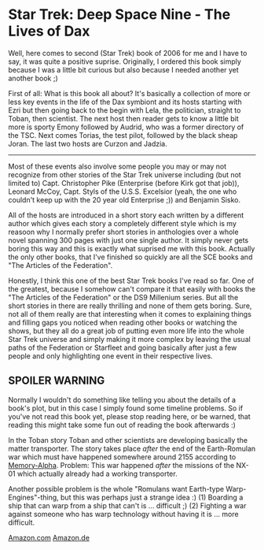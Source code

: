 # Star Trek: Deep Space Nine - The Lives of Dax

Well, here comes to second (Star Trek) book of 2006 for me and I have to say, it was quite a positive suprise. Originally, I ordered this book simply because I was a little bit curious but also because I needed another yet another book ;)

First of all: What is this book all about? It's basically a collection of more or less key events in the life of the Dax symbiont and its hosts starting with Ezri but then going back to the begin with Lela, the politician, straight to Toban, then scientist. The next host then reader gets to know a little bit more is sporty Emony followed by Audrid, who was a former directory of the TSC. Next comes Torias, the test pilot, followed by the black sheap Joran. The last two hosts are Curzon and Jadzia.



-------------------------------


Most of these events also involve some people you may or may not recognize from other stories of the Star Trek universe including (but not limited to) Capt. Christopher Pike (Enterprise (before Kirk got that job)), Leonard McCoy, Capt. Styls of the U.S.S. Excelsior (yeah, the one who couldn't keep up with the 20 year old Enterprise ;)) and Benjamin Sisko.

All of the hosts are introduced in a short story each written by a different author which gives each story a completely different style which is my reasoon why I normally prefer short stories in anthologies over a whole novel spanning 300 pages with just one single author. It simply never gets boring this way and this is exactly what suprised me with this book. Actually the only other books, that I've finished so quickly are all the SCE books and "The Articles of the Federation".

Honestly, I think this one of the best Star Trek books I've read so far. One of the greatest, because I somehow can't compare it that easily with books the "The Articles of the Federation" or the DS9 Millenium series. But all the short stories in there are really thrilling and none of them gets boring. Sure, not all of them really are that interesting when it comes to explaining things and filling gaps you noticed when reading other books or watching the shows, but they all do a great job of putting even more life into the whole Star Trek universe and simply making it more complex by leaving the usual paths of the Federation or Starfleet and going basically after just a few people and only highlighting one event in their respective lives.

## SPOILER WARNING

Normally I wouldn't do something like telling you about the details of a book's plot, but in this case I simply found some timeline problems. So if you've not read this book yet, please stop reading here, or be warned, that reading this might take some fun out of reading the book afterwards :)

In the Toban story Toban and other scientists are developing basically the matter transporter. The story takes place *after* the end of the Earth-Romulan war which must have happened somewhere around 2155 according to [Memory-Alpha](http://memory-alpha.org/en/wiki/Earth-Romulan_War). Problem: This war happened *after* the missions of the NX-01 which actually already had a working transporter.

Another possible problem is the whole "Romulans want Earth-type Warp-Engines"-thing, but this was perhaps just a strange idea :) (1) Boarding a ship that can warp from a ship that can't is ... difficult ;) (2) Fighting a war against someone who has warp technology without having it is ... more difficult.

[Amazon.com](http://www.amazon.com/gp/product/0743456823/sr=1-1/qid=1137968638/ref=pd_bbs_1/103-0119228-3427816?%5Fencoding=UTF8) [Amazon.de](http://www.amazon.de/exec/obidos/ASIN/0743456823/qid=1137968693/sr=8-1/ref=sr_8_xs_ap_i1_xgl/028-6765080-9926966)